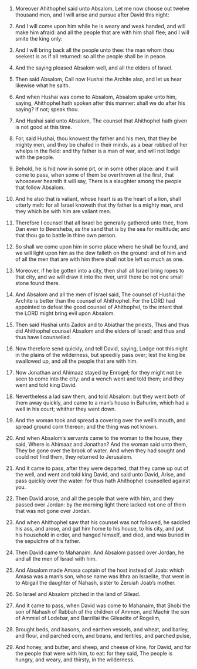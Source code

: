 1. Moreover Ahithophel said unto Absalom, Let me now choose out
twelve thousand men, and I will arise and pursue after David this
night:

2. And I will come upon him while he is weary and weak
handed, and will make him afraid: and all the people that are with him
shall flee; and I will smite the king only:

3. And I will bring back
all the people unto thee: the man whom thou seekest is as if all
returned: so all the people shall be in peace.

4. And the saying pleased Absalom well, and all the elders of
Israel.

5. Then said Absalom, Call now Hushai the Archite also, and let us
hear likewise what he saith.

6. And when Hushai was come to Absalom, Absalom spake unto him,
saying, Ahithophel hath spoken after this manner: shall we do after
his saying? if not; speak thou.

7. And Hushai said unto Absalom, The counsel that Ahithophel hath
given is not good at this time.

8. For, said Hushai, thou knowest thy father and his men, that they
be mighty men, and they be chafed in their minds, as a bear robbed of
her whelps in the field: and thy father is a man of war, and will not
lodge with the people.

9. Behold, he is hid now in some pit, or in some other place: and it
will come to pass, when some of them be overthrown at the first, that
whosoever heareth it will say, There is a slaughter among the people
that follow Absalom.

10. And he also that is valiant, whose heart is as the heart of a
lion, shall utterly melt: for all Israel knoweth that thy father is a
mighty man, and they which be with him are valiant men.

11. Therefore I counsel that all Israel be generally gathered unto
thee, from Dan even to Beersheba, as the sand that is by the sea for
multitude; and that thou go to battle in thine own person.

12. So shall we come upon him in some place where he shall be found,
and we will light upon him as the dew falleth on the ground: and of
him and of all the men that are with him there shall not be left so
much as one.

13. Moreover, if he be gotten into a city, then shall all Israel
bring ropes to that city, and we will draw it into the river, until
there be not one small stone found there.

14. And Absalom and all the men of Israel said, The counsel of
Hushai the Archite is better than the counsel of Ahithophel. For the
LORD had appointed to defeat the good counsel of Ahithophel, to the
intent that the LORD might bring evil upon Absalom.

15. Then said Hushai unto Zadok and to Abiathar the priests, Thus
and thus did Ahithophel counsel Absalom and the elders of Israel; and
thus and thus have I counselled.

16. Now therefore send quickly, and tell David, saying, Lodge not
this night in the plains of the wilderness, but speedily pass over;
lest the king be swallowed up, and all the people that are with him.

17. Now Jonathan and Ahimaaz stayed by Enrogel; for they might not
be seen to come into the city: and a wench went and told them; and
they went and told king David.

18. Nevertheless a lad saw them, and told Absalom: but they went
both of them away quickly, and came to a man’s house in Bahurim, which
had a well in his court; whither they went down.

19. And the woman took and spread a covering over the well’s mouth,
and spread ground corn thereon; and the thing was not known.

20. And when Absalom’s servants came to the woman to the house, they
said, Where is Ahimaaz and Jonathan? And the woman said unto them,
They be gone over the brook of water. And when they had sought and
could not find them, they returned to Jerusalem.

21. And it came to pass, after they were departed, that they came up
out of the well, and went and told king David, and said unto David,
Arise, and pass quickly over the water: for thus hath Ahithophel
counselled against you.

22. Then David arose, and all the people that were with him, and
they passed over Jordan: by the morning light there lacked not one of
them that was not gone over Jordan.

23. And when Ahithophel saw that his counsel was not followed, he
saddled his ass, and arose, and gat him home to his house, to his
city, and put his household in order, and hanged himself, and died,
and was buried in the sepulchre of his father.

24. Then David came to Mahanaim. And Absalom passed over Jordan, he
and all the men of Israel with him.

25. And Absalom made Amasa captain of the host instead of Joab:
which Amasa was a man’s son, whose name was Ithra an Israelite, that
went in to Abigail the daughter of Nahash, sister to Zeruiah Joab’s
mother.

26. So Israel and Absalom pitched in the land of Gilead.

27. And it came to pass, when David was come to Mahanaim, that Shobi
the son of Nahash of Rabbah of the children of Ammon, and Machir the
son of Ammiel of Lodebar, and Barzillai the Gileadite of Rogelim,

28. Brought beds, and basons, and earthen vessels, and wheat, and
barley, and flour, and parched corn, and beans, and lentiles, and
parched pulse,

29. And honey, and butter, and sheep, and cheese of
kine, for David, and for the people that were with him, to eat: for
they said, The people is hungry, and weary, and thirsty, in the
wilderness.